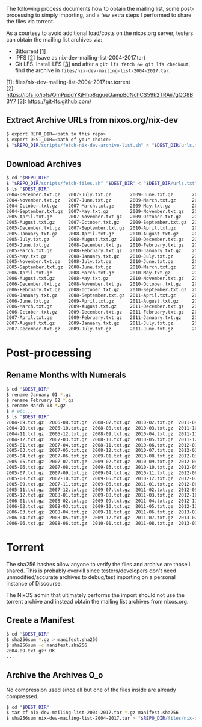The following process documents how to obtain the mailing list, some
post-processing to simply importing, and a few extra steps I performed to share
the files via torrent.

As a courtesy to avoid additional load/costs on the nixos.org server,
testers can obtain the mailing list archives via: 

  - Bittorrent \[[1](files/nix-dev-mailing-list-2004-2017.tar.torrent)]
  - IPFS
    \[[2](https://ipfs.io/ipfs/QmPppdYKjHhp8qgueQampBdNchCS59k2TRAii7gQG8B3Y7)]
    (save as nix-dev-mailing-list-2004-2017.tar)
  - Git LFS.  Install LFS \[[3](https://git-lfs.github.com/)] and after a `git
    lfs fetch && git lfs checkout`, find the archive in
    `files/nix-dev-mailing-list-2004-2017.tar`.

\[1]: files/nix-dev-mailing-list-2004-2017.tar.torrent  
\[2]: https://ipfs.io/ipfs/QmPppdYKjHhp8qgueQampBdNchCS59k2TRAii7gQG8B3Y7
\[3]: https://git-lfs.github.com/

## Extract Archive URLs from nixos.org/nix-dev

```sh
$ export REPO_DIR=<path to this repo>
$ export DEST_DIR=<path of your choice>
$ "$REPO_DIR/scripts/fetch-nix-dev-archive-list.sh" > "$DEST_DIR/urls.txt"
```

## Download Archives

```sh
$ cd "$REPO_DIR"
$ "$REPO_DIR/scripts/fetch-files.sh" "$DEST_DIR" < "$DEST_DIR/urls.txt"
$ ls "$DEST_DIR"
2004-December.txt.gz   2007-July.txt.gz       2009-June.txt.gz       2011-March.txt.gz      2013-May.txt.gz        2015-November.txt.gz
2004-November.txt.gz   2007-June.txt.gz       2009-March.txt.gz      2011-May.txt.gz        2013-November.txt.gz   2015-October.txt.gz
2004-October.txt.gz    2007-March.txt.gz      2009-May.txt.gz        2011-November.txt.gz   2013-October.txt.gz    2015-September.txt.gz
2004-September.txt.gz  2007-May.txt.gz        2009-November.txt.gz   2011-October.txt.gz    2013-September.txt.gz  2016-April.txt.gz
2005-April.txt.gz      2007-November.txt.gz   2009-October.txt.gz    2011-September.txt.gz  2014-April.txt.gz      2016-August.txt.gz
2005-August.txt.gz     2007-October.txt.gz    2009-September.txt.gz  2012-April.txt.gz      2014-August.txt.gz     2016-December.txt.gz
2005-December.txt.gz   2007-September.txt.gz  2010-April.txt.gz      2012-August.txt.gz     2014-December.txt.gz   2016-February.txt.gz
2005-January.txt.gz    2008-April.txt.gz      2010-August.txt.gz     2012-December.txt.gz   2014-February.txt.gz   2016-January.txt.gz
2005-July.txt.gz       2008-August.txt.gz     2010-December.txt.gz   2012-February.txt.gz   2014-January.txt.gz    2016-July.txt.gz
2005-June.txt.gz       2008-December.txt.gz   2010-February.txt.gz   2012-January.txt.gz    2014-July.txt.gz       2016-June.txt.gz
2005-March.txt.gz      2008-February.txt.gz   2010-January.txt.gz    2012-July.txt.gz       2014-June.txt.gz       2016-March.txt.gz
2005-May.txt.gz        2008-January.txt.gz    2010-July.txt.gz       2012-June.txt.gz       2014-March.txt.gz      2016-May.txt.gz
2005-November.txt.gz   2008-July.txt.gz       2010-June.txt.gz       2012-March.txt.gz      2014-May.txt.gz        2016-November.txt.gz
2005-September.txt.gz  2008-June.txt.gz       2010-March.txt.gz      2012-May.txt.gz        2014-November.txt.gz   2016-October.txt.gz
2006-April.txt.gz      2008-March.txt.gz      2010-May.txt.gz        2012-November.txt.gz   2014-October.txt.gz    2016-September.txt.gz
2006-August.txt.gz     2008-May.txt.gz        2010-November.txt.gz   2012-October.txt.gz    2014-September.txt.gz  2017-April.txt.gz
2006-December.txt.gz   2008-November.txt.gz   2010-October.txt.gz    2012-September.txt.gz  2015-April.txt.gz      2017-February.txt.gz
2006-February.txt.gz   2008-October.txt.gz    2010-September.txt.gz  2013-April.txt.gz      2015-August.txt.gz     2017-January.txt.gz
2006-January.txt.gz    2008-September.txt.gz  2011-April.txt.gz      2013-August.txt.gz     2015-December.txt.gz   2017-July.txt.gz
2006-June.txt.gz       2009-April.txt.gz      2011-August.txt.gz     2013-December.txt.gz   2015-February.txt.gz   2017-June.txt.gz
2006-March.txt.gz      2009-August.txt.gz     2011-December.txt.gz   2013-February.txt.gz   2015-January.txt.gz    2017-March.txt.gz
2006-October.txt.gz    2009-December.txt.gz   2011-February.txt.gz   2013-January.txt.gz    2015-July.txt.gz       2017-May.txt.gz
2007-April.txt.gz      2009-February.txt.gz   2011-January.txt.gz    2013-July.txt.gz       2015-June.txt.gz       urls.txt
2007-August.txt.gz     2009-January.txt.gz    2011-July.txt.gz       2013-June.txt.gz       2015-March.txt.gz
2007-December.txt.gz   2009-July.txt.gz       2011-June.txt.gz       2013-March.txt.gz      2015-May.txt.gz
```

# Post-processing

## Rename Months with Numerals

```sh
$ cd "$DEST_DIR"
$ rename January 01 *.gz
$ rename February 02 *.gz
$ rename March 03 *.gz
$ # etc...
$ ls "$DEST_DIR"
2004-09.txt.gz  2006-08.txt.gz  2008-07.txt.gz  2010-02.txt.gz  2011-09.txt.gz  2013-04.txt.gz  2014-11.txt.gz  2016-06.txt.gz
2004-10.txt.gz  2006-10.txt.gz  2008-08.txt.gz  2010-03.txt.gz  2011-10.txt.gz  2013-05.txt.gz  2014-12.txt.gz  2016-07.txt.gz
2004-11.txt.gz  2006-12.txt.gz  2008-09.txt.gz  2010-04.txt.gz  2011-11.txt.gz  2013-06.txt.gz  2015-01.txt.gz  2016-08.txt.gz
2004-12.txt.gz  2007-03.txt.gz  2008-10.txt.gz  2010-05.txt.gz  2011-12.txt.gz  2013-07.txt.gz  2015-02.txt.gz  2016-09.txt.gz
2005-01.txt.gz  2007-04.txt.gz  2008-11.txt.gz  2010-06.txt.gz  2012-01.txt.gz  2013-08.txt.gz  2015-03.txt.gz  2016-10.txt.gz
2005-03.txt.gz  2007-05.txt.gz  2008-12.txt.gz  2010-07.txt.gz  2012-02.txt.gz  2013-09.txt.gz  2015-04.txt.gz  2016-11.txt.gz
2005-04.txt.gz  2007-06.txt.gz  2009-01.txt.gz  2010-08.txt.gz  2012-03.txt.gz  2013-10.txt.gz  2015-05.txt.gz  2016-12.txt.gz
2005-05.txt.gz  2007-07.txt.gz  2009-02.txt.gz  2010-09.txt.gz  2012-04.txt.gz  2013-11.txt.gz  2015-06.txt.gz  2017-01.txt.gz
2005-06.txt.gz  2007-08.txt.gz  2009-03.txt.gz  2010-10.txt.gz  2012-05.txt.gz  2013-12.txt.gz  2015-07.txt.gz  2017-02.txt.gz
2005-07.txt.gz  2007-09.txt.gz  2009-04.txt.gz  2010-11.txt.gz  2012-06.txt.gz  2014-01.txt.gz  2015-08.txt.gz  2017-03.txt.gz
2005-08.txt.gz  2007-10.txt.gz  2009-05.txt.gz  2010-12.txt.gz  2012-07.txt.gz  2014-02.txt.gz  2015-09.txt.gz  2017-04.txt.gz
2005-09.txt.gz  2007-11.txt.gz  2009-06.txt.gz  2011-01.txt.gz  2012-08.txt.gz  2014-03.txt.gz  2015-10.txt.gz  2017-05.txt.gz
2005-11.txt.gz  2007-12.txt.gz  2009-07.txt.gz  2011-02.txt.gz  2012-09.txt.gz  2014-04.txt.gz  2015-11.txt.gz  2017-06.txt.gz
2005-12.txt.gz  2008-01.txt.gz  2009-08.txt.gz  2011-03.txt.gz  2012-10.txt.gz  2014-05.txt.gz  2015-12.txt.gz  2017-07.txt.gz
2006-01.txt.gz  2008-02.txt.gz  2009-09.txt.gz  2011-04.txt.gz  2012-11.txt.gz  2014-06.txt.gz  2016-01.txt.gz  urls.txt
2006-02.txt.gz  2008-03.txt.gz  2009-10.txt.gz  2011-05.txt.gz  2012-12.txt.gz  2014-07.txt.gz  2016-02.txt.gz
2006-03.txt.gz  2008-04.txt.gz  2009-11.txt.gz  2011-06.txt.gz  2013-01.txt.gz  2014-08.txt.gz  2016-03.txt.gz
2006-04.txt.gz  2008-05.txt.gz  2009-12.txt.gz  2011-07.txt.gz  2013-02.txt.gz  2014-09.txt.gz  2016-04.txt.gz
2006-06.txt.gz  2008-06.txt.gz  2010-01.txt.gz  2011-08.txt.gz  2013-03.txt.gz  2014-10.txt.gz  2016-05.txt.gz
```

# Torrent

The sha256 hashes allow anyone to verify the files and archive are those I
shared.  This is probably overkill since testers/developers don't need
unmodified/accurate archives to debug/test importing on a personal instance of
Discourse.

The NixOS admin that ultimately performs the import should not use the torrent
archive and instead obtain the mailing list archives from nixos.org.

## Create a Manifest

```sh
$ cd "$DEST_DIR"
$ sha256sum *.gz > manifest.sha256
$ sha256sum -c manifest.sha256
2004-09.txt.gz: OK
...
```

## Archive the Archives O_o

No compression used since all but one of the files inside are already compressed.

```sh
$ cd "$DEST_DIR"
$ tar cf nix-dev-mailing-list-2004-2017.tar *.gz manifest.sha256
$ sha256sum nix-dev-mailing-list-2004-2017.tar > "$REPO_DIR/files/nix-dev-mailing-list-2004-2017.tar.sha256"
```
